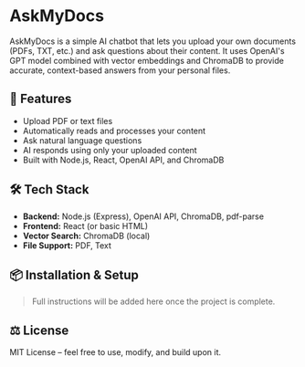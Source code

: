 # AskMyDocs

AskMyDocs is a simple AI chatbot that lets you upload your own documents (PDFs, TXT, etc.) and ask questions about their content. It uses OpenAI's GPT model combined with vector embeddings and ChromaDB to provide accurate, context-based answers from your personal files.

## 🚀 Features
- Upload PDF or text files
- Automatically reads and processes your content
- Ask natural language questions
- AI responds using only your uploaded content
- Built with Node.js, React, OpenAI API, and ChromaDB

## 🛠️ Tech Stack
- **Backend:** Node.js (Express), OpenAI API, ChromaDB, pdf-parse
- **Frontend:** React (or basic HTML)
- **Vector Search:** ChromaDB (local)
- **File Support:** PDF, Text

## 📦 Installation & Setup
> Full instructions will be added here once the project is complete.

## ⚖️ License
MIT License – feel free to use, modify, and build upon it.
